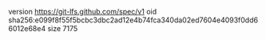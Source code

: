 version https://git-lfs.github.com/spec/v1
oid sha256:e099f8f55f5bcbc3dbc2ad12e4b74fca340da02ed7604e4093f0dd66012e68e4
size 7175
